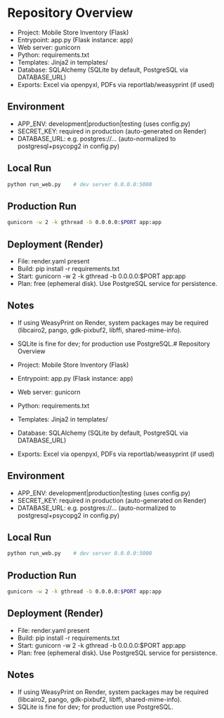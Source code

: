# Repository Overview

- Project: Mobile Store Inventory (Flask)
- Entrypoint: app.py (Flask instance: app)
- Web server: gunicorn
- Python: requirements.txt
- Templates: Jinja2 in templates/
- Database: SQLAlchemy (SQLite by default, PostgreSQL via DATABASE_URL)
- Exports: Excel via openpyxl, PDFs via reportlab/weasyprint (if used)

## Environment

- APP_ENV: development|production|testing (uses config.py)
- SECRET_KEY: required in production (auto-generated on Render)
- DATABASE_URL: e.g. postgres://... (auto-normalized to postgresql+psycopg2 in config.py)

## Local Run

```bash
python run_web.py    # dev server 0.0.0.0:5000
```

## Production Run

```bash
gunicorn -w 2 -k gthread -b 0.0.0.0:$PORT app:app
```

## Deployment (Render)

- File: render.yaml present
- Build: pip install -r requirements.txt
- Start: gunicorn -w 2 -k gthread -b 0.0.0.0:$PORT app:app
- Plan: free (ephemeral disk). Use PostgreSQL service for persistence.

## Notes

- If using WeasyPrint on Render, system packages may be required (libcairo2, pango, gdk-pixbuf2, libffi, shared-mime-info).
- SQLite is fine for dev; for production use PostgreSQL.# Repository Overview

- Project: Mobile Store Inventory (Flask)
- Entrypoint: app.py (Flask instance: app)
- Web server: gunicorn
- Python: requirements.txt
- Templates: Jinja2 in templates/
- Database: SQLAlchemy (SQLite by default, PostgreSQL via DATABASE_URL)
- Exports: Excel via openpyxl, PDFs via reportlab/weasyprint (if used)

## Environment

- APP_ENV: development|production|testing (uses config.py)
- SECRET_KEY: required in production (auto-generated on Render)
- DATABASE_URL: e.g. postgres://... (auto-normalized to postgresql+psycopg2 in config.py)

## Local Run

```bash
python run_web.py    # dev server 0.0.0.0:5000
```

## Production Run

```bash
gunicorn -w 2 -k gthread -b 0.0.0.0:$PORT app:app
```

## Deployment (Render)

- File: render.yaml present
- Build: pip install -r requirements.txt
- Start: gunicorn -w 2 -k gthread -b 0.0.0.0:$PORT app:app
- Plan: free (ephemeral disk). Use PostgreSQL service for persistence.

## Notes

- If using WeasyPrint on Render, system packages may be required (libcairo2, pango, gdk-pixbuf2, libffi, shared-mime-info).
- SQLite is fine for dev; for production use PostgreSQL.
